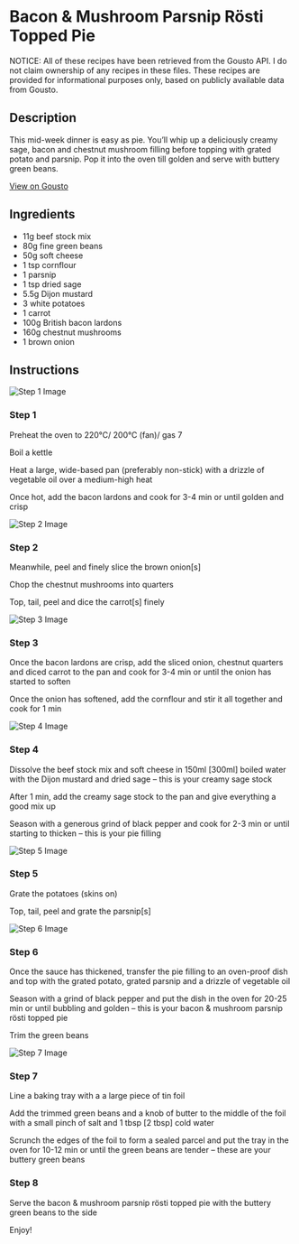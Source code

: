 # Bacon & Mushroom Parsnip Rösti Topped Pie

NOTICE: All of these recipes have been retrieved from the Gousto API. I do not claim ownership of any recipes in these files. These recipes are provided for informational purposes only, based on publicly available data from Gousto.

## Description

This mid-week dinner is easy as pie. You’ll whip up a deliciously creamy sage, bacon and chestnut mushroom filling before topping with grated potato and parsnip. Pop it into the oven till golden and serve with buttery green beans.

[View on Gousto](https://www.gousto.co.uk/recipes/cookbook/bacon-mushroom-parsnip-rosti-topped-pie)

## Ingredients

- 11g beef stock mix
- 80g fine green beans
- 50g soft cheese
- 1 tsp cornflour
- 1 parsnip
- 1 tsp dried sage
- 5.5g Dijon mustard
- 3 white potatoes
- 1 carrot
- 100g British bacon lardons
- 160g chestnut mushrooms
- 1 brown onion

## Instructions

![Step 1 Image](https://production-media.gousto.co.uk/cms/recipe-step-image/Step-1-1669727379563-x200.jpg)

### Step 1

Preheat the oven to 220°C/ 200°C (fan)/ gas 7

Boil a kettle

Heat a large, wide-based pan (preferably non-stick) with a drizzle of vegetable oil over a medium-high heat

Once hot, add the bacon lardons and cook for 3-4 min or until golden and crisp

![Step 2 Image](https://production-media.gousto.co.uk/cms/recipe-step-image/Step-2-1669727387090-x200.jpg)

### Step 2

Meanwhile, peel and finely slice the brown onion<span class="text-danger">[s]</span>

Chop the chestnut mushrooms into quarters

Top, tail, peel and dice the carrot<span class="text-danger">[s]</span> finely

![Step 3 Image](https://production-media.gousto.co.uk/cms/recipe-step-image/Step-3-1669727390714-x200.jpg)

### Step 3

Once the bacon lardons are crisp, add the sliced onion, chestnut quarters and diced carrot to the pan and cook for 3-4 min or until the onion has started to soften

Once the onion has softened, add the cornflour and stir it all together and cook for 1 min

![Step 4 Image](https://production-media.gousto.co.uk/cms/recipe-step-image/Step-4-1669727394771-x200.jpg)

### Step 4

Dissolve the beef stock mix and soft cheese in 150ml <span class="text-danger">[300ml]</span> boiled water with the Dijon mustard and dried sage – this is your creamy sage stock

After 1 min, add the creamy sage stock to the pan and give everything a good mix up

Season with a generous grind of black pepper and cook for 2-3 min or until starting to thicken – this is your pie filling

![Step 5 Image](https://production-media.gousto.co.uk/cms/recipe-step-image/Step-5-1669727400244-x200.jpg)

### Step 5

Grate the potatoes (skins on)

Top, tail, peel and grate the parsnip<span class="text-danger">[s]</span>

![Step 6 Image](https://production-media.gousto.co.uk/cms/recipe-step-image/Step-6-1669727405704-x200.jpg)

### Step 6

Once the sauce has thickened, transfer the pie filling to an oven-proof dish and top with the grated potato, grated parsnip and a drizzle of vegetable oil

Season with a grind of black pepper and put the dish in the oven for 20-25 min or until bubbling and golden – this is your bacon & mushroom parsnip rösti topped pie

Trim the green beans

![Step 7 Image](https://production-media.gousto.co.uk/cms/recipe-step-image/Step-7-1669727420283-x200.jpg)

### Step 7

Line a baking tray with a a large piece of tin foil

Add the trimmed green beans and a knob of butter to the middle of the foil with a small pinch of salt and 1 tbsp <span class="text-danger">[2 tbsp]</span> cold water

Scrunch the edges of the foil to form a sealed parcel and put the tray in the oven for 10-12 min or until the green beans are tender – these are your buttery green beans

### Step 8

Serve the bacon & mushroom parsnip rösti topped pie with the buttery green beans to the side

Enjoy!

